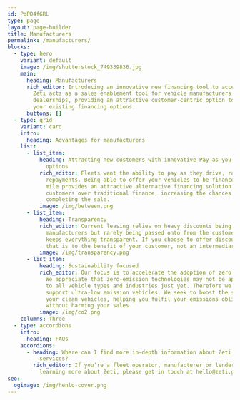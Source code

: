```yaml
---
id: PqPD4fGRL
type: page
layout: page-builder
title: Manufacturers
permalink: /manufacturers/
blocks:
  - type: hero
    variant: default
    image: /img/shutterstock_749339836.jpg
    main:
      heading: Manufacturers
      rich_editor: Introducing an innovative new financing tool to accelerate sales.
        Zeti acts as a sales enablement tool for vehicle manufacturers and
        dealerships, providing an attractive customer-centric option to add to
        your existing financing options.
      buttons: []
  - type: grid
    variant: card
    intro:
      heading: Advantages for manufacturers
    list:
      - list_item:
          heading: Attracting new customers with innovative Pay-as-you-Use financing
            options
          rich_editor: Fleets want the ability to pay as they drive, rather than fixed
            repayments. Being able to offer your vehicles to be financed per
            mile provides an attractive alternative financing solution to
            customers over traditional finance, increasing the chances of you
            completing the sale.
          image: /img/between.png
      - list_item:
          heading: Transparency
          rich_editor: Current leasing relies on heavy discounts being provided by vehicle
            manufacturers but rarely being passed onto from the customer. Zeti
            keeps everything transparent. If you choose to offer discounts then
            that is to the benefit of your customer, not an intermediary.
          image: /img/transparency.png
      - list_item:
          heading: Sustainability focused
          rich_editor: Our focus is to accelerate the adoption of zero emission vehicles.
            We appreciate that zero-emission technologies may not be applicable
            to all vehicle types and industries just yet. Therefore we also
            support ultra-low emission vehicles. We seek to boost the sales of
            your clean vehicles, helping you fulfil your emissions obligations
            without harming your sales.
          image: /img/co2.png
    columns: Three
  - type: accordions
    intro:
      heading: FAQs
    accordions:
      - heading: Where can I find more in-depth information about Zeti's products and
          services?
        rich_editor: If you’re a fleet operator, manufacturer or lender interested in
          learning more about Zeti, please get in touch at hello@zeti.group.
seo:
  ogimage: /img/henlo-cover.png
---
```

